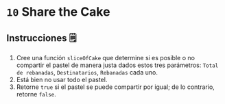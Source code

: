 # `10` Share the Cake

## Instrucciones 🗒
1. Cree una función `sliceOfCake` que determine si es posible o no compartir el pastel de manera justa dados estos tres parámetros: `Total de rebanadas`, `Destinatarios`, `Rebanadas` cada uno.
2. Está bien no usar todo el pastel.
3. Retorne `true` si el pastel se puede compartir por igual; de lo contrario, retorne `false`.